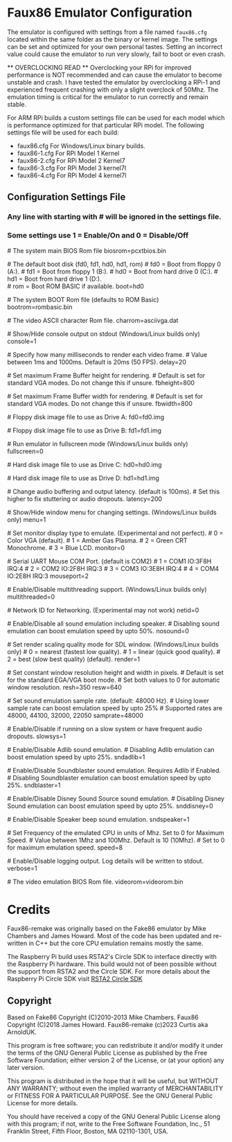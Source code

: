 # Faux86 Emulator Configuration
The emulator is configured with settings from a file named `faux86.cfg` located within the same folder
as the binary or kernel image. The settings can be set and optimized for your own personal tastes.
Setting an incorrect value could cause the emulator to run very slowly, fail to boot or even crash.

** OVERCLOCKING READ **
Overclocking your RPi for improved performance is NOT recommended and can cause the emulator to
become unstable and crash. I have tested the emulator by overclocking a RPi-1 and experienced
frequent crashing with only a slight overclock of 50Mhz. The emulation timing is critical for the
emulator to run correctly and remain stable.

For ARM RPi builds a custom settings file can be used for each model which is performance optimized for
that particular RPi model. The following settings file will be used for each build:

- faux86.cfg      For Windows/Linux binary builds.
- faux86-1.cfg    For RPi Model 1 Kernel
- faux86-2.cfg    For RPi Model 2 Kernel7
- faux86-3.cfg    For RPi Model 3 kernel7l
- faux86-4.cfg    For RPi Model 4 kernel7l

## Configuration Settings File

### Any line with starting with # will be ignored in the settings file.
### Some settings use 1 = Enable/On and 0 = Disable/Off

\# The system main BIOS Rom file
biosrom=pcxtbios.bin

\# The default boot disk (fd0, fd1, hd0, hd1, rom)
\# fd0 = Boot from floppy 0 (A:).
\# fd1 = Boot from floppy 1 (B:).
\# hd0 = Boot from hard drive 0 (C:).
\# hd1 = Boot from hard drive 1 (D:).		
\# rom = Boot ROM BASIC if available.
boot=hd0

\# The system BOOT Rom file (defaults to ROM Basic)
bootrom=rombasic.bin

\# The video ASCII character Rom file.
charrom=asciivga.dat

\# Show/Hide console output on stdout (Windows/Linux builds only)
console=1

\# Specify how many milliseconds to render each video frame.
\# Value between 1ms and 1000ms. Default is 20ms (50 FPS).
delay=20

\# Set maximum Frame Buffer height for rendering.
\# Default is set for standard VGA modes. Do not change this if unsure.
fbheight=800

\# Set maximum Frame Buffer width for rendering.
\# Default is set for standard VGA modes. Do not change this if unsure.
fbwidth=800

\# Floppy disk image file to use as Drive A:
fd0=fd0.img

\# Floppy disk image file to use as Drive B:
fd1=fd1.img

\# Run emulator in fullscreen mode (Windows/Linux builds only)
fullscreen=0

\# Hard disk image file to use as Drive C:
hd0=hd0.img

\# Hard disk image file to use as Drive D:
hd1=hd1.img

\# Change audio buffering and output latency. (default is 100ms).
\# Set this higher to fix stuttering or audio dropouts.
latency=200

\# Show/Hide window menu for changing settings. (Windows/Linux builds only)
menu=1

\# Set monitor display type to emulate. (Experimental and not perfect).
\# 0 = Color VGA (default).
\# 1 = Amber Gas Plasma.
\# 2 = Green CRT Monochrome.
\# 3 = Blue LCD.
monitor=0

\# Serial UART Mouse COM Port. (default is COM2)
\# 1 = COM1 IO:3F8H IRQ:4
\# 2 = COM2 IO:2F8H IRQ:3
\# 3 = COM3 IO:3E8H IRQ:4
\# 4 = COM4 IO:2E8H IRQ:3
mouseport=2

\# Enable/Disable multithreading support. (Windows/Linux builds only)
multithreaded=0

\# Network ID for Networking. (Experimental may not work)
netid=0

\# Enable/Disable all sound emulation including speaker.
\# Disabling sound emulation can boost emulation speed by upto 50%.
nosound=0

\# Set render scaling quality mode for SDL window. (Windows/Linux builds only)
\# 0 = nearest (fastest low quality).
\# 1 = linear (quick good quality).
\# 2 = best (slow best quality) (default).
render=1

\# Set constant window resolution height and width in pixels.
\# Default is set for the standard EGA/VGA boot mode.
\# Set both values to 0 for automatic window resolution.
resh=350
resw=640

\# Set sound emulation sample rate. (default: 48000 Hz).
\# Using lower sample rate can boost emulation speed by upto 25%
\# Supported rates are 48000, 44100, 32000, 22050
samprate=48000

\# Enable/Disable if running on a slow system or have frequent audio dropouts.
slowsys=1

\# Enable/Disable Adlib sound emulation.
\# Disabling Adlib emulation can boost emulation speed by upto 25%.
sndadlib=1

\# Enable/Disable Soundblaster sound emulation. Requires Adlib if Enabled.
\# Disabling Soundblaster emulation can boost emulation speed by upto 25%.
sndblaster=1

\# Enable/Disable Disney Sound Source sound emulation.
\# Disabling Disney Sound emulation can boost emulation speed by upto 25%.
snddisney=0

\# Enable/Disable Speaker beep sound emulation.
sndspeaker=1

\# Set Frequency of the emulated CPU in units of Mhz. Set to 0 for Maximum Speed.
\# Value between 1Mhz and 100Mhz. Default is 10 (10Mhz).
\# Set to 0 for maximum emulation speed.
speed=8

\# Enable/Disable logging output. Log details will be written to stdout.
verbose=1

\# The video emulation BIOS Rom file.
videorom=videorom.bin


# Credits
Faux86-remake was originally based on the Fake86 emulator by Mike Chambers and James Howard.
Most of the code has been updated and re-written in C++ but the core CPU emulation remains mostly the same.

The Raspberry Pi build uses RSTA2's Circle SDK to interface directly with the Raspberry Pi hardware.
This build would not of been possible without the support from RSTA2 and the Circle SDK. 
For more details about the Raspberry Pi Circle SDK visit [RSTA2 Circle SDK](https://github.com/rsta2/circle)

## Copyright
Based on Fake86 Copyright (C)2010-2013 Mike Chambers.
Faux86 Copyright (C)2018 James Howard.
Faux86-remake (c)2023 Curtis aka ArnoldUK.

This program is free software; you can redistribute it and/or
modify it under the terms of the GNU General Public License
as published by the Free Software Foundation; either version 2
of the License, or (at your option) any later version.

This program is distributed in the hope that it will be useful,
but WITHOUT ANY WARRANTY; without even the implied warranty of
MERCHANTABILITY or FITNESS FOR A PARTICULAR PURPOSE.  See the
GNU General Public License for more details.

You should have received a copy of the GNU General Public License
along with this program; if not, write to the Free Software
Foundation, Inc., 51 Franklin Street, Fifth Floor, Boston, MA  02110-1301, USA.
